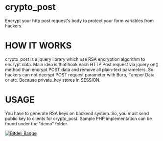 crypto_post
===========

Encrypt your http post request's body to protect your form variables from hackers. 

HOW IT WORKS
===========
crypto_post is a jquery library which use RSA encryption algorithm to encrypt data. Main idea is that hook each HTTP Post request via jquery on() method than encrypt POST data and remove all plain-text parameters. So hackers can not decrypt POST request parameter with Burp, Tamper Data or etc. Because private_key stores in SESSION.


USAGE
===========
You have to generate RSA keys on backend system. So, you must send public key to clients for crypto_post. Sample PHP implementation can be found under the "demo" folder. 

[![Bitdeli Badge](https://d2weczhvl823v0.cloudfront.net/mmetince/crypto_post/trend.png)](https://bitdeli.com/free "Bitdeli Badge")

